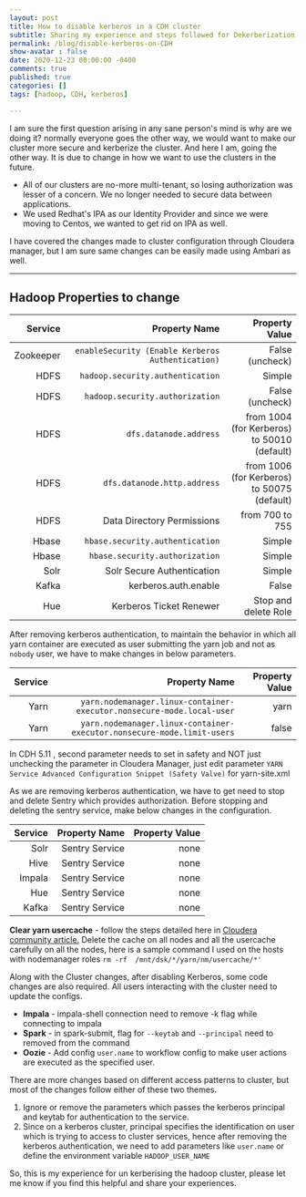 ```yaml
---
layout: post
title: How to disable kerberos in a CDH cluster
subtitle: Sharing my experience and steps followed for Dekerberization of hadoop cluster
permalink: /blog/disable-kerberos-on-CDH
show-avatar : false
date: 2020-12-23 00:00:00 -0400
comments: true
published: true
categories: []
tags: [hadoop, CDH, kerberos]

---
```


I am sure the first question arising in any sane person's mind is why are we doing it? normally everyone goes the other way, we would want to make our cluster more secure and kerberize the cluster.  And here I am, going the other way. It is due to change in how we want to use the clusters in the future.

* All of our clusters are no-more multi-tenant, so losing authorization was lesser of a concern. We no longer needed to secure data between applications.
* We used Redhat's IPA as our Identity Provider and since we were moving to Centos, we wanted to get rid on IPA as well.

I have covered the changes made to cluster configuration through Cloudera manager, but I am sure same changes can be easily made using Ambari as well.


---
## Hadoop Properties to change

| Service | Property Name | Property Value|
| ------:| -----------:|-----------:|
| Zookeeper   | `enableSecurity (Enable Kerberos Authentication)` | False (uncheck)|
| HDFS | `hadoop.security.authentication` | Simple|
| HDFS | `hadoop.security.authorization` | False (uncheck)|
| HDFS | `dfs.datanode.address` | from 1004 (for Kerberos) to 50010 (default)|
| HDFS | `dfs.datanode.http.address` | from 1006 (for Kerberos) to 50075 (default)|
| HDFS | Data Directory Permissions | from 700 to 755|
| Hbase | `hbase.security.authentication` | Simple|
| Hbase | `hbase.security.authorization` | Simple|
| Solr | Solr Secure Authentication | Simple|
| Kafka | kerberos.auth.enable | False|
| Hue | Kerberos Ticket Renewer | Stop and delete Role|

After removing kerberos authentication, to maintain the behavior in which all yarn container are executed as user submitting the yarn job and not as `nobody` user, we have to make changes in below parameters.   


| Service | Property Name | Property Value|
| ------:| -----------:|-----------:|
| Yarn | `yarn.nodemanager.linux-container-executor.nonsecure-mode.local-user` | yarn|
| Yarn | `yarn.nodemanager.linux-container-executor.nonsecure-mode.limit-users` | false|


In CDH 5.11 , second parameter needs to set in safety and NOT just unchecking the parameter in Cloudera Manager, just edit parameter `YARN Service Advanced Configuration Snippet (Safety Valve)` for yarn-site.xml

As we are removing kerberos authentication, we have to get need to stop and delete Sentry which provides authorization. Before stopping and deleting the sentry service, make below changes in the configuration.

| Service | Property Name | Property Value|
| ------:| -----------:|-----------:|
| Solr | Sentry Service | none|
| Hive | Sentry Service | none|
| Impala | Sentry Service | none|
| Hue | Sentry Service | none|
| Kafka | Sentry Service | none|



**Clear yarn usercache** - follow the steps detailed here in
  [Cloudera community article.](https://community.cloudera.com/t5/Community-Articles/How-to-clear-local-file-cache-and-user-cache-for-yarn/ta-p/245160 "community article") Delete the cache on all nodes and all the usercache carefully on all the nodes, here is a sample command I used on the hosts with nodemanager roles `rm -rf  /mnt/dsk/*/yarn/nm/usercache/*'`


Along with the Cluster changes, after disabling Kerberos, some code changes are also required. All users interacting with the cluster need to update the configs.

* **Impala** - impala-shell connection need to remove -k flag while connecting to impala
* **Spark** - in spark-submit, flag for `--keytab` and `--principal`  need to removed from the command
* **Oozie** - Add config `user.name` to workflow config to make user actions are executed as the specified user.

There are more changes based on different access patterns to cluster, but most of the changes follow either of these two themes.

1. Ignore or remove the parameters which passes the kerberos principal and keytab for authentication to the service.
2. Since on a kerberos cluster, principal specifies the identification on user which is trying to access to cluster services, hence after removing the kerberos authentication, we need to add parameters like `user.name` or define the environment variable `HADOOP_USER_NAME` 


So, this is my experience for un kerberising the hadoop cluster, please let me know if you find this helpful and share your experiences.



